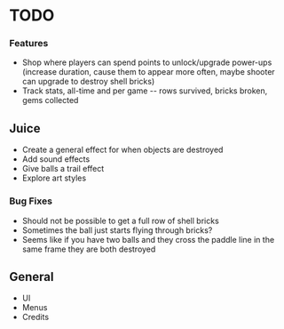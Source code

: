 # TODO

### Features
* Shop where players can spend points to unlock/upgrade power-ups (increase duration, cause them to appear more often, maybe shooter can upgrade to destroy shell bricks)
* Track stats, all-time and per game -- rows survived, bricks broken, gems collected

## Juice
* Create a general effect for when objects are destroyed
* Add sound effects
* Give balls a trail effect
* Explore art styles

### Bug Fixes
* Should not be possible to get a full row of shell bricks
* Sometimes the ball just starts flying through bricks?
* Seems like if you have two balls and they cross the paddle line in the same frame they are both destroyed

## General
* UI
* Menus
* Credits
